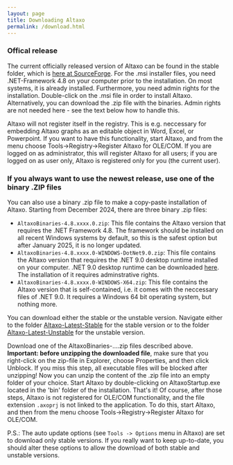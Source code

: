 ```yaml
---
layout: page
title: Downloading Altaxo
permalink: /download.html
---
```


### Offical release
The current officially released version of Altaxo can be found
in the stable folder, which is
[here at SourceForge](https://sourceforge.net/projects/altaxo/files/Altaxo/Altaxo-Latest-Stable/).
For the .msi installer files, you need .NET-Framework 4.8 on your computer prior to 
the installation. On most systems, it is already installed. Furthermore, you need admin rights for the installation.
Double-click on the .msi file in order to install Altaxo.
Alternatively, you can download the .zip file with the binaries. Admin rights are not needed here - 
see the text below how to handle this.

Altaxo will not register itself in the registry. This is e.g. neccessary for embedding Altaxo graphs as an editable object in Word, Excel, or Powerpoint.
If you want to have this functionality, start Altaxo, and from the menu choose Tools->Registry->Register Altaxo for OLE/COM.
If you are logged on as administrator, this will register Altaxo for all users;
if you are logged on as user only, Altaxo is registered only for you (the current user).

### If you always want to use the newest release, use one of the binary .ZIP files

You can also use a binary .zip file to make a copy-paste installation of Altaxo.
Starting from December 2024, there are three binary .zip files:

- `AltaxoBinaries-4.8.xxxx.0.zip`: This file contains the Altaxo version that requires the .NET Framework 4.8. The framework should be installed on
 all recent Windows systems by default, so this is the safest option but after January 2025, it is no longer updated.
- `AltaxoBinaries-4.8.xxxx.0-WINDOWS-DotNet9.0.zip`: This file contains the Altaxo version that requires the .NET 9.0 desktop runtime installed on your computer.
  .NET 9.0 desktop runtime can be downloaded [here](https://dotnet.microsoft.com/en-us/download/dotnet/9.0). The installation of it requires adminstrative rights.
- `AltaxoBinaries-4.8.xxxx.0-WINDOWS-X64.zip`: This file contains the Altaxo version that is self-contained, i.e. it comes with the neccessary files of .NET 9.0. It requires
  a Windows 64 bit operating system, but nothing more.

You can download either the stable or the unstable version.
Navigate either to the folder
[ Altaxo-Latest-Stable](https://sourceforge.net/projects/altaxo/files/Altaxo/Altaxo-Latest-Stable/)
for the stable version or to the folder
[ Altaxo-Latest-Unstable](https://sourceforge.net/projects/altaxo/files/Altaxo/Altaxo-Latest-Unstable/)
for the unstable version.

Download one of the AltaxoBinaries-....zip files described above.
**Important: before unzipping the downloaded file**,
make sure that you right-click on the zip-file in Explorer, 
choose Properties, and then click Unblock.
If you miss this step, all executable files will 
be blocked after unzipping! 
Now you can unzip the content of the .zip file into 
an empty folder of your choice. 
Start Altaxo by double-clicking on AltaxoStartup.exe 
located in the 'bin' folder of the installation. 
That's it! Of course, after those steps, 
Altaxo is not registered for OLE/COM functionality, and the file extension `.axoprj` is not linked to the application. 
To do this, start Altaxo, and then from the menu choose Tools->Registry->Register Altaxo for OLE/COM.

P.S.: The auto update options (see `Tools -> Options` menu in Altaxo) 
are set to download only stable versions. 
If you really want to keep up-to-date, 
you should alter these options to allow the download of
both stable and unstable versions.
